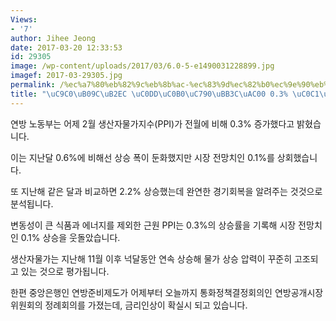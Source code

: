 ```yaml
---
Views:
- '7'
author: Jihee Jeong
date: 2017-03-20 12:33:53
id: 29305
image: /wp-content/uploads/2017/03/6.0-5-e1490031228899.jpg
imagef: 2017-03-29305.jpg
permalink: /%ec%a7%80%eb%82%9c%eb%8b%ac-%ec%83%9d%ec%82%b0%ec%9e%90%eb%ac%bc%ea%b0%80-0-3-%ec%83%81%ec%8a%b9/
title: "\uC9C0\uB09C\uB2EC \uC0DD\uC0B0\uC790\uBB3C\uAC00 0.3% \uC0C1\uC2B9"
---
```


연방 노동부는 어제 2월 생산자물가지수(PPI)가 전월에 비해 0.3% 증가했다고 밝혔습니다.

이는 지난달 0.6%에 비해선 상승 폭이 둔화했지만 시장 전망치인 0.1%를 상회했습니다.

또 지난해 같은 달과 비교하면 2.2% 상승했는데 완연한 경기회복을 알려주는 것것으로 분석됩니다.

변동성이 큰 식품과 에너지를 제외한 근원 PPI는 0.3%의 상승률을 기록해 시장 전망치인 0.1% 상승을 웃돌았습니다.

생산자물가는 지난해 11월 이후 넉달동안 연속 상승해 물가 상승 압력이 꾸준히 고조되고 있는 것으로 평가됩니다.

한편 중앙은행인 연방준비제도가 어제부터 오늘까지 통화정책결정회의인 연방공개시장위원회의 정례회의를 가졌는데, 금리인상이 확실시 되고 있습니다.